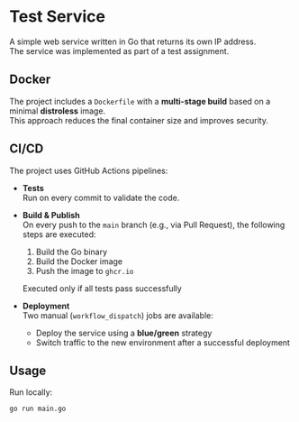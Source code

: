 # Test Service

A simple web service written in Go that returns its own IP address.  
The service was implemented as part of a test assignment.

## Docker

The project includes a `Dockerfile` with a **multi-stage build** based on a minimal **distroless** image.  
This approach reduces the final container size and improves security.

## CI/CD

The project uses GitHub Actions pipelines:

- **Tests**  
  Run on every commit to validate the code.

- **Build & Publish**  
  On every push to the `main` branch (e.g., via Pull Request), the following steps are executed:
  1. Build the Go binary  
  2. Build the Docker image  
  3. Push the image to `ghcr.io`

  Executed only if all tests pass successfully


- **Deployment**  
  Two manual (`workflow_dispatch`) jobs are available:
  - Deploy the service using a **blue/green** strategy  
  - Switch traffic to the new environment after a successful deployment  

## Usage

Run locally:

```bash
go run main.go
